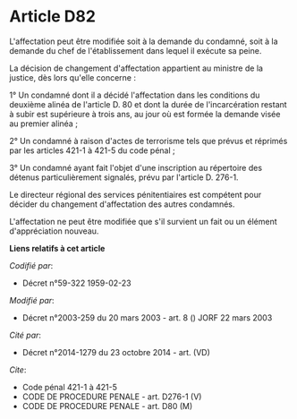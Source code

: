 # Article D82

L'affectation peut être modifiée soit à la demande du condamné, soit à la demande du chef de l'établissement dans lequel il
exécute sa peine.

La décision de changement d'affectation appartient au ministre de la justice, dès lors qu'elle concerne :

1° Un condamné dont il a décidé l'affectation dans les conditions du deuxième alinéa de l'article D. 80 et dont la durée de
l'incarcération restant à subir est supérieure à trois ans, au jour où est formée la demande visée au premier alinéa ;

2° Un condamné à raison d'actes de terrorisme tels que prévus et réprimés par les articles 421-1 à 421-5 du code pénal ;

3° Un condamné ayant fait l'objet d'une inscription au répertoire des détenus particulièrement signalés, prévu par l'article
D. 276-1.

Le directeur régional des services pénitentiaires est compétent pour décider du changement d'affectation des autres
condamnés.

L'affectation ne peut être modifiée que s'il survient un fait ou un élément d'appréciation nouveau.

**Liens relatifs à cet article**

_Codifié par_:

  - Décret n°59-322 1959-02-23

_Modifié par_:

  - Décret n°2003-259 du 20 mars 2003 - art. 8 () JORF 22 mars 2003

_Cité par_:

  - Décret n°2014-1279 du 23 octobre 2014 - art. (VD)

_Cite_:

  - Code pénal 421-1 à 421-5
  - CODE DE PROCEDURE PENALE - art. D276-1 (V)
  - CODE DE PROCEDURE PENALE - art. D80 (M)
